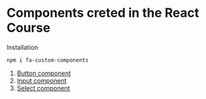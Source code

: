 # Components creted in the React Course

Installation

```
npm i fa-custom-components

```

1. [Button component](#button)
2. [Input component](#input)
3. [Select component](#select)
